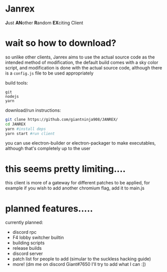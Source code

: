 # Janrex
**J**ust **AN**other **R**andom **EX**citing Client
 
# wait so how to download?
so unlike other clients, Janrex aims to use the actual source code as the intended method of modification, the default build comes with a sky color script, and modification is done with the actual source code, although there is a `config.js` file to be used appropriately

build tools:
```
git
nodejs
yarn
```
download/run instructions:
```sh
git clone https://github.com/giantninja908/JANREX/
cd JANREX
yarn #install deps
yarn start #run client
```
you can use electron-builder or electron-packager to make executables, although that's completely up to the user

# this seems pretty limiting....
this client is more of a gateway for different patches to be applied, for example if you wish to add another chromium flag, add it to main.js

# planned features.....
currently planned:
- discord rpc
- F4 lobby switcher builtin
- building scripts
- release builds
- discord server
- patch list for people to add (simular to the suckless hacking guide)
- more! (dm me on discord Giant#7650 I'll try to add what I can :])
